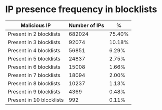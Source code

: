 # IP presence frequency in blocklists
| Malicious IP | Number of IPs | % |
|----|----|----|
| Present in 2 blocklists | 682024 | 75.40% |
| Present in 3 blocklists | 92074 | 10.18% |
| Present in 4 blocklists | 56851 | 6.29% |
| Present in 5 blocklists | 24837 | 2.75% |
| Present in 6 blocklists | 15008 | 1.66% |
| Present in 7 blocklists | 18094 | 2.00% |
| Present in 8 blocklists | 10237 | 1.13% |
| Present in 9 blocklists | 4369 | 0.48% |
| Present in 10 blocklists | 992 | 0.11% |

